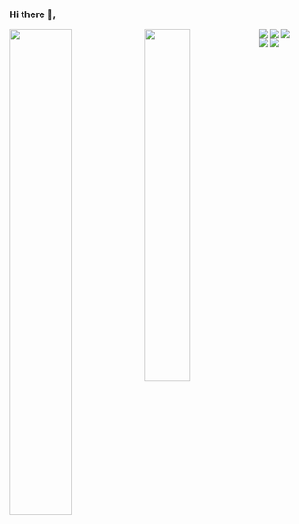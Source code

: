 ### Hi there 👋,

<img align="left" width="47%" src="https://github-readme-stats.vercel.app/api?username=AlexisCapdepon&show_icons=true&theme=dracula" />

<img align="left" width="40%" src="https://github-readme-stats.vercel.app/api/top-langs/?username=AlexisCapdepon&layout=compact"/>

<img align="left" src="https://img.shields.io/badge/javascript-%23323330.svg?style=for-the-badge&logo=javascript&logoColor=%23F7DF1E"/>
<img align="left" src="https://img.shields.io/badge/react-%2320232a.svg?style=for-the-badge&logo=react&logoColor=%2361DAFB"/>
<img align="left" src="https://img.shields.io/badge/vuejs-%2335495e.svg?style=for-the-badge&logo=vuedotjs&logoColor=%234FC08D"/>
<img align="left" src="https://img.shields.io/badge/php-%23777BB4.svg?style=for-the-badge&logo=php&logoColor=white"/>
<img align="left" src="https://img.shields.io/badge/symfony-%23000000.svg?style=for-the-badge&logo=symfony&logoColor=white"/>
